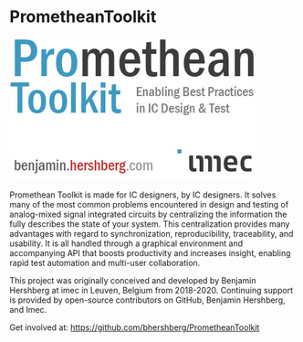 # PrometheanToolkit
![Promethean Toolkit: Enabling Best Practices in IC Design & Test ](core/common/logo_white.jpg?raw=true "Title")

Promethean Toolkit is made for IC designers, by IC designers. It solves many of the most common problems encountered in design and testing of analog-mixed signal integrated circuits by centralizing the information the fully describes the state of your system. This centralization provides many advantages with regard to synchronization, reproducibility, traceability, and usability. It is all handled through a graphical environment and accompanying API that boosts productivity and increases insight, enabling rapid test automation and multi-user collaboration.

This project was originally conceived and developed by Benjamin Hershberg at imec in Leuven, Belgium from 2018-2020. Continuing support is provided by open-source contributors on GitHub, Benjamin Hershberg, and Imec.

Get involved at: https://github.com/bhershberg/PrometheanToolkit
